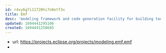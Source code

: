 ```yaml
---
id: r4xy6g7i11720hi7n8etf3x
title: Emf
desc: 'modeling framework and code generation facility for building tools and other applications based on a structured data model'
updated: 1694441295106
created: 1694441258685
---
```


- url: https://projects.eclipse.org/projects/modeling.emf.emf
- 